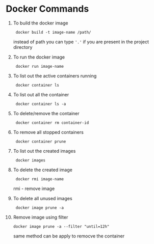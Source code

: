 # Docker Commands

1. To build the docker image

        docker build -t image-name /path/

    instead of path you can type `'.'` if you are present in the project directory

2. To run the docker image 
    
        docker run image-name
    
3. To list out the active containers running 
   
        docker container ls

4. To list out all the container 
    
        docker container ls -a

5. To delete/remove the container
    
        docker container rm container-id

6. To remove all stopped containers

        docker container prune 

7. To list out the created images 
   
        docker images
    
8. To delete the created image

        docker rmi image-name
    
    rmi - remove image

9. To delete all unused images

        docker image prune -a

10. Remove image using filter 
        
        docker image prune -a --filter "until=12h"
    
    same method can be apply to remocve the container